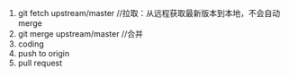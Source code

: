 1. git fetch upstream/master //拉取：从远程获取最新版本到本地，不会自动merge
2. git merge upstream/master //合并
3. coding
4. push to origin 
5. pull request